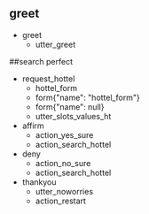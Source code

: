 ## greet
* greet
   - utter_greet

##search perfect
* request_hottel
    - hottel_form
    - form{"name": "hottel_form"}
    - form{"name": null}    
    - utter_slots_values_ht
* affirm    
    - action_yes_sure
    - action_search_hottel
* deny 
    - action_no_sure
    - action_search_hottel    
* thankyou
    - utter_noworries
    - action_restart
    